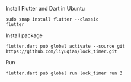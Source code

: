 Install Flutter and Dart in Ubuntu
```
sudo snap install flutter --classic
flutter
```

Install package
```
flutter.dart pub global activate --source git https://github.com/liyuqian/lock_timer.git
```

Run
```
flutter.dart pub global run lock_timer run 3
```
